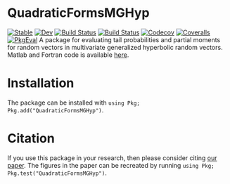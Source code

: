 # QuadraticFormsMGHyp

[![Stable](https://img.shields.io/badge/docs-stable-blue.svg)](https://s-broda.github.io/QuadraticFormsMGHyp.jl/stable)
[![Dev](https://img.shields.io/badge/docs-dev-blue.svg)](https://s-broda.github.io/QuadraticFormsMGHyp.jl/dev)
[![Build Status](https://travis-ci.org/s-broda/QuadraticFormsMGHyp.jl.svg?branch=master)](https://travis-ci.org/s-broda/QuadraticFormsMGHyp.jl)
[![Build Status](https://ci.appveyor.com/api/projects/status/github/s-broda/QuadraticFormsMGHyp.jl?svg=true)](https://ci.appveyor.com/project/s-broda/QuadraticFormsMGHyp-jl)
[![Codecov](https://codecov.io/gh/s-broda/QuadraticFormsMGHyp.jl/branch/master/graph/badge.svg)](https://codecov.io/gh/s-broda/QuadraticFormsMGHyp.jl)
[![Coveralls](https://coveralls.io/repos/github/s-broda/QuadraticFormsMGHyp.jl/badge.svg?branch=master)](https://coveralls.io/github/s-broda/QuadraticFormsMGHyp.jl?branch=master)
[![PkgEval](https://juliaci.github.io/NanosoldierReports/pkgeval_badges/Q/QuadraticFormsMGHyp.svg)](https://juliaci.github.io/NanosoldierReports/pkgeval_badges/report.html)
A package for evaluating tail probabilities and partial moments for random vectors in multivariate generalized hyperbolic random vectors. Matlab and Fortran code is available [here](https://github.com/s-broda/es4mgh).

# Installation
The package can be installed with `using Pkg; Pkg.add("QuadraticFormsMGHyp")`.

# Citation
If you use this package in your research, then please consider citing [our paper](https://papers.ssrn.com/sol3/papers.cfm?abstract_id=3369208). The figures in the paper can be recreated by running `using Pkg; Pkg.test("QuadraticFormsMGHyp")`.
